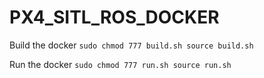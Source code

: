 # PX4_SITL_ROS_DOCKER

Build the docker
`
sudo chmod 777 build.sh
source build.sh
`

Run the docker
`
sudo chmod 777 run.sh
source run.sh
`
